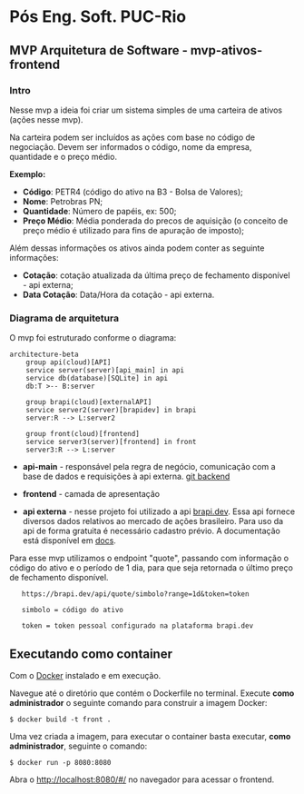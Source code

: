 # Pós Eng. Soft. PUC-Rio
## MVP Arquitetura de Software - mvp-ativos-frontend

### Intro

Nesse mvp a ideia foi criar um sistema simples de uma carteira de ativos (ações nesse mvp).

Na carteira podem ser incluídos as ações com base no código de negociação. Devem ser informados o código, nome da empresa, quantidade e o preço médio.

**Exemplo:**

* **Código**: PETR4 (código do ativo na B3 - Bolsa de Valores);
* **Nome**: Petrobras PN;
* **Quantidade**: Número de papéis, ex: 500;
* **Preço Médio**: Média ponderada do precos de aquisição (o conceito de preço médio é utilizado para fins de apuração de imposto);

Além dessas informações os ativos ainda podem conter as seguinte informações:

* **Cotação**: cotação atualizada da última preço de fechamento disponível - api externa;
* **Data Cotação**: Data/Hora da cotação - api externa.

### Diagrama de arquitetura

O mvp foi estruturado conforme o diagrama:

```mermaid
architecture-beta
    group api(cloud)[API]
    service server(server)[api_main] in api
    service db(database)[SQLite] in api
    db:T >-- B:server

    group brapi(cloud)[externalAPI]
    service server2(server)[brapidev] in brapi
    server:R --> L:server2

    group front(cloud)[frontend]
    service server3(server)[frontend] in front
    server3:R --> L:server
```

* **api-main** - responsável pela regra de negócio, comunicação com a base de dados e requisições à api externa. [git backend](github.com/rafgartzia/mvp-ativos-api-main)

* **frontend** - camada de apresentação

* **api externa** - nesse projeto foi utilizado a api [brapi.dev](brapi.dev). Essa api fornece diversos dados relativos ao mercado de ações brasileiro. Para uso da api de forma gratuita é necessário cadastro prévio. A documentação está disponível em [docs](brapi.dev/docs).

Para esse mvp utilizamos o endpoint "quote", passando com informação o código do ativo e o período de 1 dia, para que seja retornada o último preço de fechamento disponível.

```
   https://brapi.dev/api/quote/simbolo?range=1d&token=token
```
```
   simbolo = código do ativo
```
```
   token = token pessoal configurado na plataforma brapi.dev
```

## Executando como container

Com o [Docker](https://docs.docker.com/engine/install/) instalado e em execução.

Navegue até o diretório que contém o Dockerfile no terminal.
Execute **como administrador** o seguinte comando para construir a imagem Docker:

```
$ docker build -t front .
```

Uma vez criada a imagem, para executar o container basta executar, **como administrador**, seguinte o comando:

```
$ docker run -p 8080:8080
```

Abra o [http://localhost:8080/#/](http://localhost:8080/#/) no navegador para acessar o frontend.
